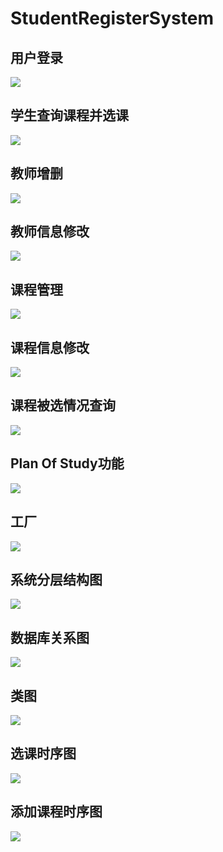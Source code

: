 # StudentRegisterSystem

## 用户登录
![](用户登录.png)

## 学生查询课程并选课
![](课程查询并选课.png)

## 教师增删
![](教师增删.png)

## 教师信息修改
![](教师信息修改.png)

## 课程管理
![](课程管理.png)

## 课程信息修改
![](课程信息修改.png)

## 课程被选情况查询
![](学生选课系统.png)

## Plan Of Study功能
![](PlanOfStudy.png)

## 工厂
![](工厂.png)

## 系统分层结构图
![](系统分层结构图.png)

## 数据库关系图
![](数据库.PNG)

## 类图
![](类图.jpg)

## 选课时序图
![](选课时序图.jpg)

## 添加课程时序图
![](添加课程时序图.jpg)
